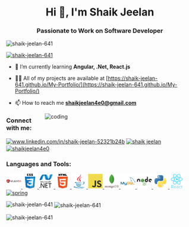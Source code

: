 <h1 align="center">Hi 👋, I'm Shaik Jeelan</h1>
<h3 align="center">Passionate to Work on Software Developer</h3>

<p align="left"> <img src="https://komarev.com/ghpvc/?username=shaik-jeelan-641&label=Profile%20views&color=0e75b6&style=flat" alt="shaik-jeelan-641" /> </p>

<p align="left"> <a href="https://github.com/ryo-ma/github-profile-trophy"><img src="https://github-profile-trophy.vercel.app/?username=shaik-jeelan-641" alt="shaik-jeelan-641" /></a> </p>

- 🌱 I’m currently learning **Angular, .Net, React.js**

- 👨‍💻 All of my projects are available at [https://shaik-jeelan-641.github.io/My-Portfolio/](https://shaik-jeelan-641.github.io/My-Portfolio/)

- 📫 How to reach me **shaikjeelan4e0@gmail.com**

<img  align="right" alt="coding" width="400" src="https://miro.medium.com/v2/resize:fit:1280/1*e5lN5-f5pmv5xx3GjruTMA.gif">


<p align="left">
<h3 align="left">Connect with me:</h3>
<a href="https://linkedin.com/in/www.linkedin.com/in/shaik-jeelan-52321b24b" target="blank"><img align="center" src="https://raw.githubusercontent.com/rahuldkjain/github-profile-readme-generator/master/src/images/icons/Social/linked-in-alt.svg" alt="www.linkedin.com/in/shaik-jeelan-52321b24b" height="30" width="40" /></a>
<a href="https://fb.com/shaik jeelan" target="blank"><img align="center" src="https://raw.githubusercontent.com/rahuldkjain/github-profile-readme-generator/master/src/images/icons/Social/facebook.svg" alt="shaik jeelan" height="30" width="40" /></a>
<a href="https://www.hackerrank.com/shaikjeelan4e0" target="blank"><img align="center" src="https://raw.githubusercontent.com/rahuldkjain/github-profile-readme-generator/master/src/images/icons/Social/hackerrank.svg" alt="shaikjeelan4e0" height="30" width="40" /></a>
</p>

<h3 align="left">Languages and Tools:</h3>
<p align="left" text-decoration="none"> <a href="https://angular.io" target="_blank" rel="noreferrer"> <img src="https://raw.githubusercontent.com/devicons/devicon/master/icons/angularjs/angularjs-original-wordmark.svg" alt="angularjs" width="40" height="40"/> </a> <a href="https://www.w3schools.com/css/" target="_blank" rel="noreferrer"> <img src="https://raw.githubusercontent.com/devicons/devicon/master/icons/css3/css3-original-wordmark.svg" alt="css3" width="40" height="40"/> </a> <a href="https://dotnet.microsoft.com/" target="_blank" rel="noreferrer"> <img src="https://raw.githubusercontent.com/devicons/devicon/master/icons/dot-net/dot-net-original-wordmark.svg" alt="dotnet" width="40" height="40"/> </a> <a href="https://www.w3.org/html/" target="_blank" rel="noreferrer"> <img src="https://raw.githubusercontent.com/devicons/devicon/master/icons/html5/html5-original-wordmark.svg" alt="html5" width="40" height="40"/> </a> <a href="https://www.java.com" target="_blank" rel="noreferrer"> <img src="https://raw.githubusercontent.com/devicons/devicon/master/icons/java/java-original.svg" alt="java" width="40" height="40"/> </a> <a href="https://developer.mozilla.org/en-US/docs/Web/JavaScript" target="_blank" rel="noreferrer"> <img src="https://raw.githubusercontent.com/devicons/devicon/master/icons/javascript/javascript-original.svg" alt="javascript" width="40" height="40"/> </a> <a href="https://www.mongodb.com/" target="_blank" rel="noreferrer"> <img src="https://raw.githubusercontent.com/devicons/devicon/master/icons/mongodb/mongodb-original-wordmark.svg" alt="mongodb" width="40" height="40"/> </a> <a href="https://www.mysql.com/" target="_blank" rel="noreferrer"> <img src="https://raw.githubusercontent.com/devicons/devicon/master/icons/mysql/mysql-original-wordmark.svg" alt="mysql" width="40" height="40"/> </a> <a href="https://nodejs.org" target="_blank" rel="noreferrer"> <img src="https://raw.githubusercontent.com/devicons/devicon/master/icons/nodejs/nodejs-original-wordmark.svg" alt="nodejs" width="40" height="40"/> </a> <a href="https://www.python.org" target="_blank" rel="noreferrer"> <img src="https://raw.githubusercontent.com/devicons/devicon/master/icons/python/python-original.svg" alt="python" width="40" height="40"/> </a> <a href="https://reactjs.org/" target="_blank" rel="noreferrer"> <img src="https://raw.githubusercontent.com/devicons/devicon/master/icons/react/react-original-wordmark.svg" alt="react" width="40" height="40"/> </a> <a href="https://spring.io/" target="_blank" rel="noreferrer"> <img src="https://www.vectorlogo.zone/logos/springio/springio-icon.svg" alt="spring" width="40" height="40"/> </a> </p>




<p><img align="left" src="https://github-readme-stats.vercel.app/api/top-langs?username=shaik-jeelan-641&show_icons=true&locale=en&layout=compact" alt="shaik-jeelan-641" /></p>






<p>&nbsp;<img align="center" src="https://github-readme-stats.vercel.app/api?username=shaik-jeelan-641&show_icons=true&locale=en" alt="shaik-jeelan-641" /></p>

<p><img align="center" src="https://github-readme-streak-stats.herokuapp.com/?user=shaik-jeelan-641&" alt="shaik-jeelan-641" /></p>


